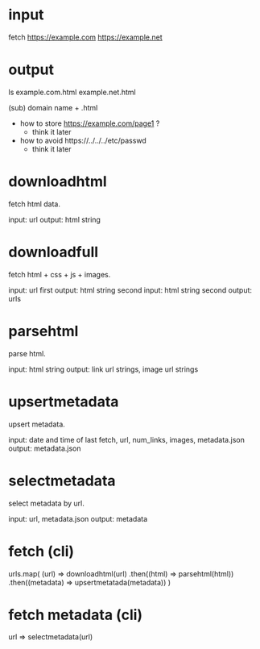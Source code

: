 # input

fetch https://example.com https://example.net

# output

ls
example.com.html example.net.html

(sub) domain name + .html

- how to store https://example.com/page1 ?
  - think it later
- how to avoid https://../../../etc/passwd
  - think it later

# downloadhtml

fetch html data.

input: url
output: html string

# downloadfull

fetch html + css + js + images.

input: url
first output: html string
second input: html string
second output: urls

# parsehtml

parse html.

input: html string
output: link url strings, image url strings

# upsertmetadata

upsert metadata.

input: date and time of last fetch, url, num_links, images, metadata.json
output: metadata.json

# selectmetadata

select metadata by url.

input: url, metadata.json
output: metadata

# fetch (cli)

urls.map(
    (url) => downloadhtml(url)
    .then((html) => parsehtml(html))
    .then((metadata) => upsertmetatada(metadata))
)

# fetch metadata (cli)

url => selectmetadata(url)
